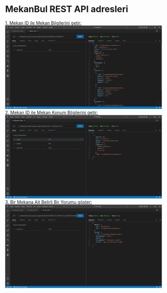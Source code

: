 # MekanBul REST API adresleri
 [1. Mekan ID ile Mekan Bilgilerini getir:](https://mekanbul5.sevvaltuncay.repl.co/api/mekanlar/637a039f5b31533196063132)
![](/resimler/Ekran%20Görüntüsü%20(293).png)
 [2. Mekan ID ile Mekan Konum Bilgilerini getir:](https://mekanbul5.sevvaltuncay.repl.co/api/mekanlar?enlem=37.7&boylam=30.5)
![](resimler/Ekran%20Görüntüsü%20(292).png)
 [3. Bir Mekana Ait Belirli Bir Yorumu göster:](https://mekanbul5.sevvaltuncay.repl.co/api/mekanlar/637a039f5b31533196063132/yorumlar/637a03ab877a9d688fc61981)
![](resimler/Ekran%20Görüntüsü%20(294).png)